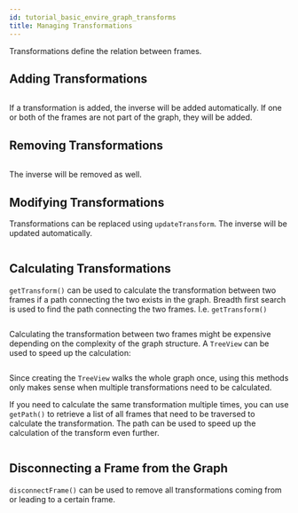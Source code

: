 ```yaml
---
id: tutorial_basic_envire_graph_transforms
title: Managing Transformations
---
```

Transformations define the relation between frames.

## Adding Transformations
<pre><code data-snippetId="graph_transforms_add" data-file="https://raw.githubusercontent.com/envire/envire-tutorials/master/src/envire_graph_tutorials/transforms.cpp"></code></pre>
If a transformation is added, the inverse will be added automatically.
If one or both of the frames are not part of the graph, they will be added.

## Removing Transformations
<pre><code data-snippetId="graph_transforms_remove" data-file="https://raw.githubusercontent.com/envire/envire-tutorials/master/src/envire_graph_tutorials/transforms.cpp"></code></pre>
The inverse will be removed as well.

## Modifying Transformations
Transformations can be replaced using ``updateTransform``.
The inverse will be updated automatically.
<pre><code data-snippetId="graph_transforms_update" data-file="https://raw.githubusercontent.com/envire/envire-tutorials/master/src/envire_graph_tutorials/transforms.cpp"></code></pre>


## Calculating Transformations
``getTransform()`` can be used to calculate the transformation between two
frames if a path connecting the two exists in the graph. Breadth first search is
used to find the path connecting the two frames. I.e. ``getTransform()``
<pre><code data-snippetId="graph_transforms_get" data-file="https://raw.githubusercontent.com/envire/envire-tutorials/master/src/envire_graph_tutorials/transforms.cpp"></code></pre>

Calculating the transformation between two frames might be expensive depending
on the complexity of the graph structure. A ``TreeView`` can be used to speed
up the calculation:
<pre><code data-snippetId="graph_transforms_tree_get" data-file="https://raw.githubusercontent.com/envire/envire-tutorials/master/src/envire_graph_tutorials/transforms.cpp"></code></pre>

Since creating the ``TreeView`` walks the whole graph once, using this methods
only makes sense when multiple transformations need to be calculated.

If you need to calculate the same transformation multiple times, you can
use ``getPath()`` to retrieve a list of all frames that need to be traversed
to calculate the transformation. The path can be used to speed up the calculation
of the transform even further.
<pre><code data-snippetId="graph_transforms_path_get" data-file="https://raw.githubusercontent.com/envire/envire-tutorials/master/src/envire_graph_tutorials/transforms.cpp"></code></pre>


## Disconnecting a Frame from the Graph
``disconnectFrame()`` can be used to remove all transformations coming from
or leading to a certain frame.
